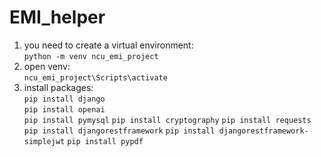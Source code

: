 # EMI_helper
1. you need to create a virtual environment:  
`python -m venv ncu_emi_project`
2. open venv:  
`ncu_emi_project\Scripts\activate  `
3. install packages:  
`pip install django`  
`pip install openai`  
`pip install pymysql`
`pip install cryptography`
`pip install requests` 
`pip install djangorestframework`
`pip install djangorestframework-simplejwt`
`pip install pypdf`


